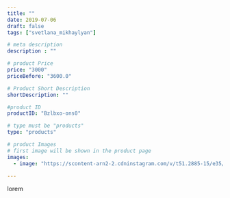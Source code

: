```yaml
---
title: ""
date: 2019-07-06
draft: false
tags: ["svetlana_mikhaylyan"]

# meta description
description : ""

# product Price
price: "3000"
priceBefore: "3600.0"

# Product Short Description
shortDescription: ""

#product ID
productID: "Bzlbxo-ons0"

# type must be "products"
type: "products"

# product Images
# first image will be shown in the product page
images:
  - image: "https://scontent-arn2-2.cdninstagram.com/v/t51.2885-15/e35/65185113_399260164027316_4008926535823297824_n.jpg?tp=1&_nc_ht=scontent-arn2-2.cdninstagram.com&_nc_cat=108&_nc_ohc=ZFd1lKdWzzMAX8acrrz&oh=922b45578fd4838036c9ea9c00e37337&oe=6071BC45&ig_cache_key=MjA4MjE5MjU2MTIzOTM5MTAyOA%3D%3D.2"

---
```

lorem

